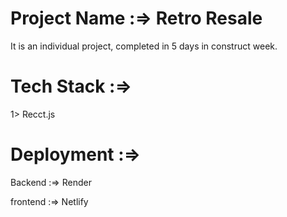 # Project Name :=> Retro Resale 
It is an individual project, completed in 5 days in construct week.
# Tech Stack :=>

1> Recct.js 
# Deployment :=> 
 Backend :=> Render
 
 frontend :=> Netlify
